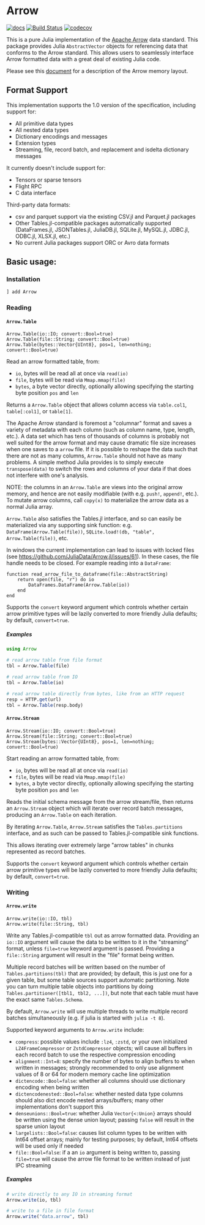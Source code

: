 # Arrow

[![docs](https://img.shields.io/badge/docs-latest-blue&logo=julia)](https://JuliaData.github.io/Arrow.jl/)
[![Build Status](https://travis-ci.com/JuliaData/Arrow.jl.svg?branch=master)](https://travis-ci.com/JuliaData/Arrow.jl.svg?branch=master)
[![codecov](https://codecov.io/gh/JuliaData/Arrow.jl/branch/master/graph/badge.svg)](https://codecov.io/gh/JuliaData/Arrow.jl)

This is a pure Julia implementation of the [Apache Arrow](https://arrow.apache.org) data standard.  This package provides Julia `AbstractVector` objects for
referencing data that conforms to the Arrow standard.  This allows users to seamlessly interface Arrow formatted data with a great deal of existing Julia code.

Please see this [document](https://arrow.apache.org/docs/format/Columnar.html#physical-memory-layout) for a description of the Arrow memory layout.

## Format Support

This implementation supports the 1.0 version of the specification, including support for:
  * All primitive data types
  * All nested data types
  * Dictionary encodings and messages
  * Extension types
  * Streaming, file, record batch, and replacement and isdelta dictionary messages

It currently doesn't include support for:
  * Tensors or sparse tensors
  * Flight RPC
  * C data interface

Third-party data formats:
  * csv and parquet support via the existing CSV.jl and Parquet.jl packages
  * Other Tables.jl-compatible packages automatically supported (DataFrames.jl, JSONTables.jl, JuliaDB.jl, SQLite.jl, MySQL.jl, JDBC.jl, ODBC.jl, XLSX.jl, etc.)
  * No current Julia packages support ORC or Avro data formats

## Basic usage:

### Installation

```julia
] add Arrow
```

### Reading

#### `Arrow.Table`

    Arrow.Table(io::IO; convert::Bool=true)
    Arrow.Table(file::String; convert::Bool=true)
    Arrow.Table(bytes::Vector{UInt8}, pos=1, len=nothing; convert::Bool=true)

Read an arrow formatted table, from:
 * `io`, bytes will be read all at once via `read(io)`
 * `file`, bytes will be read via `Mmap.mmap(file)`
 * `bytes`, a byte vector directly, optionally allowing specifying the starting byte position `pos` and `len`

Returns a `Arrow.Table` object that allows column access via `table.col1`, `table[:col1]`, or `table[1]`.

The Apache Arrow standard is foremost a "columnar" format and saves a variety of metadata with each column (such as column name, type, length, etc.).
A data set which has tens of thousands of columns is probably not well suited for the arrow format and may cause dramatic file size increases when one saves to a `arrow` file.
If it is possible to reshape the data such that there are not as many columns, `Arrow.Table` should not have as many problems. 
A simple method Julia provides is to simply execute `transpose(data)` to switch the rows and columns of your data if that does not interfere with one's analysis.

NOTE: the columns in an `Arrow.Table` are views into the original arrow memory, and hence are not easily
modifiable (with e.g. `push!`, `append!`, etc.). To mutate arrow columns, call `copy(x)` to materialize
the arrow data as a normal Julia array.

`Arrow.Table` also satisfies the Tables.jl interface, and so can easily be materialized via any supporting
sink function: e.g. `DataFrame(Arrow.Table(file))`, `SQLite.load!(db, "table", Arrow.Table(file))`, etc.

In windows the current implementation can lead to issues with locked files (see https://github.com/JuliaData/Arrow.jl/issues/61). In these cases, the file handle needs to be closed. For example reading into a `DataFrame`: 

```
function read_arrow_file_to_dataframe(file::AbstractString)
    return open(file, "r") do io
        DataFrames.DataFrame(Arrow.Table(io))
    end
end
```

Supports the `convert` keyword argument which controls whether certain arrow primitive types will be
lazily converted to more friendly Julia defaults; by default, `convert=true`.

##### Examples

```julia
using Arrow

# read arrow table from file format
tbl = Arrow.Table(file)

# read arrow table from IO
tbl = Arrow.Table(io)

# read arrow table directly from bytes, like from an HTTP request
resp = HTTP.get(url)
tbl = Arrow.Table(resp.body)
```

#### `Arrow.Stream`

    Arrow.Stream(io::IO; convert::Bool=true)
    Arrow.Stream(file::String; convert::Bool=true)
    Arrow.Stream(bytes::Vector{UInt8}, pos=1, len=nothing; convert::Bool=true)

Start reading an arrow formatted table, from:
 * `io`, bytes will be read all at once via `read(io)`
 * `file`, bytes will be read via `Mmap.mmap(file)`
 * `bytes`, a byte vector directly, optionally allowing specifying the starting byte position `pos` and `len`

Reads the initial schema message from the arrow stream/file, then returns an `Arrow.Stream` object
which will iterate over record batch messages, producing an `Arrow.Table` on each iteration.

By iterating `Arrow.Table`, `Arrow.Stream` satisfies the `Tables.partitions` interface, and as such can
be passed to Tables.jl-compatible sink functions.

This allows iterating over extremely large "arrow tables" in chunks represented as record batches.

Supports the `convert` keyword argument which controls whether certain arrow primitive types will be
lazily converted to more friendly Julia defaults; by default, `convert=true`.

### Writing

#### `Arrow.write`

    Arrow.write(io::IO, tbl)
    Arrow.write(file::String, tbl)

Write any Tables.jl-compatible `tbl` out as arrow formatted data.
Providing an `io::IO` argument will cause the data to be written to it
in the "streaming" format, unless `file=true` keyword argument is passed.
Providing a `file::String` argument will result in the "file" format being written.

Multiple record batches will be written based on the number of
`Tables.partitions(tbl)` that are provided; by default, this is just
one for a given table, but some table sources support automatic
partitioning. Note you can turn multiple table objects into partitions
by doing `Tables.partitioner([tbl1, tbl2, ...])`, but note that
each table must have the exact same `Tables.Schema`.

By default, `Arrow.write` will use multiple threads to write multiple
record batches simultaneously (e.g. if julia is started with `julia -t 8`).

Supported keyword arguments to `Arrow.write` include:
  * `compress`: possible values include `:lz4`, `:zstd`, or your own initialized `LZ4FrameCompressor` or `ZstdCompressor` objects; will cause all buffers in each record batch to use the respective compression encoding
  * `alignment::Int=8`: specify the number of bytes to align buffers to when written in messages; strongly recommended to only use alignment values of 8 or 64 for modern memory cache line optimization
  * `dictencode::Bool=false`: whether all columns should use dictionary encoding when being written
  * `dictencodenested::Bool=false`: whether nested data type columns should also dict encode nested arrays/buffers; many other implementations don't support this
  * `denseunions::Bool=true`: whether Julia `Vector{<:Union}` arrays should be written using the dense union layout; passing `false` will result in the sparse union layout
  * `largelists::Bool=false`: causes list column types to be written with Int64 offset arrays; mainly for testing purposes; by default, Int64 offsets will be used only if needed
  * `file::Bool=false`: if a an `io` argument is being written to, passing `file=true` will cause the arrow file format to be written instead of just IPC streaming

##### Examples

```julia
# write directly to any IO in streaming format
Arrow.write(io, tbl)

# write to a file in file format
Arrow.write("data.arrow", tbl)
```
